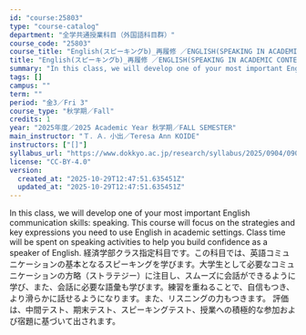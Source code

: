 ```yaml
---
id: "course:25803"
type: "course-catalog"
department: "全学共通授業科目（外国語科目群）"
course_code: "25803"
course_title: "English(スピーキングb)_再履修 ／ENGLISH(SPEAKING IN ACADEMIC CONTEXTS B)"
title: "English(スピーキングb)_再履修 ／ENGLISH(SPEAKING IN ACADEMIC CONTEXTS B)"
summary: "In this class, we will develop one of your most important English communication skills: speaking. This course will focus…"
tags: []
campus: ""
term: ""
period: "金3／Fri 3"
course_type: "秋学期／Fall"
credits: 1
year: "2025年度／2025 Academic Year 秋学期／FALL SEMESTER"
main_instructor: "Ｔ．Ａ．小出／Teresa Ann KOIDE"
instructors: ["[]"]
syllabus_url: "https://www.dokkyo.ac.jp/research/syllabus/2025/0904/0904_25803_ja_JP.html"
license: "CC-BY-4.0"
version:
  created_at: "2025-10-29T12:47:51.635451Z"
  updated_at: "2025-10-29T12:47:51.635451Z"
---
```

In this class, we will develop one of your most important English communication skills: speaking. This course will focus on the strategies and key expressions you need to use English in academic settings. Class time will be spent on speaking activities to help you build confidence as a speaker of English. 経済学部クラス指定科目です。この科目では、英語コミュニケーションの基本となるスピーキングを学びます。大学生として必要なコミュニケーションの方略（ストラテジー）に注目し、スムーズに会話ができるように学び、また、会話に必要な語彙も学びます。練習を重ねることで、自信もつき、より滑らかに話せるようになります。また、リスニングの力もつきます。 評価は、中間テスト、期末テスト、スピーキングテスト、授業への積極的な参加および宿題に基づいて出されます。

